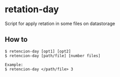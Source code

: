 # retation-day
Script for apply retation in some files on datastorage 

## How to 

```
$ retencion-day [opt1] [opt2]
$ retencion-day [path/file] [number files] 

Example: 
$ retencion-day </path/file> 3 

```